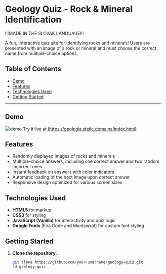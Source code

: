 # Geology Quiz - Rock & Mineral Identification

!!!MADE IN THE SLOVAK LANGUAGE!!!

A fun, interactive quiz site for identifying rocks and minerals! Users are presented with an image of a rock or mineral and must choose the correct name from multiple-choice options.

## Table of Contents
- [Demo](#demo)
- [Features](#features)
- [Technologies Used](#technologies-used)
- [Getting Started](#getting-started)

---

## Demo
 ![demo](https://github.com/user-attachments/assets/44b0fdec-599e-4d24-9d2c-ca41bf8e2488)
Try it live at [(https://geologia.static.domains/index.html)](#)

## Features
- Randomly displayed images of rocks and minerals
- Multiple-choice answers, including one correct answer and two random incorrect ones
- Instant feedback on answers with color indicators
- Automatic loading of the next image upon correct answer
- Responsive design optimized for various screen sizes

## Technologies Used
- **HTML5** for markup
- **CSS3** for styling
- **JavaScript (Vanilla)** for interactivity and quiz logic
- **Google Fonts** (Fira Code and Montserrat) for custom font styling

## Getting Started

1. **Clone the repository:**
   ```bash
   git clone https://github.com/your-username/geology-quiz.git
   cd geology-quiz

